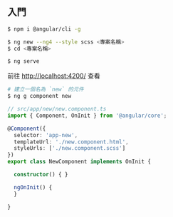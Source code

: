 ## 入門

```bash
$ npm i @angular/cli -g
```

```bash
$ ng new --ng4 --style scss <專案名稱>
$ cd <專案名稱>
```

```bash
$ ng serve
```

前往 [http://localhost:4200/](http://localhost:4200/) 查看

```bash
# 建立一個名為 `new` 的元件
$ ng g component new
```

```ts
// src/app/new/new.component.ts
import { Component, OnInit } from '@angular/core';

@Component({
  selector: 'app-new',
  templateUrl: './new.component.html',
  styleUrls: ['./new.component.scss']
})
export class NewComponent implements OnInit {

  constructor() { }

  ngOnInit() {
  }

}
```
